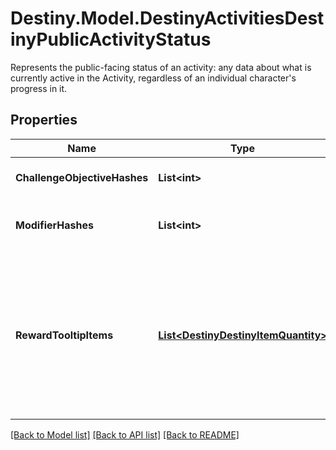 # Destiny.Model.DestinyActivitiesDestinyPublicActivityStatus
Represents the public-facing status of an activity: any data about what is currently active in the Activity, regardless of an individual character's progress in it.

## Properties

Name | Type | Description | Notes
------------ | ------------- | ------------- | -------------
**ChallengeObjectiveHashes** | **List&lt;int&gt;** | Active Challenges for the activity, if any - represented as hashes for DestinyObjectiveDefinitions. | [optional] 
**ModifierHashes** | **List&lt;int&gt;** | The active modifiers on this activity, if any - represented as hashes for DestinyActivityModifierDefinitions. | [optional] 
**RewardTooltipItems** | [**List&lt;DestinyDestinyItemQuantity&gt;**](DestinyDestinyItemQuantity.md) | If the activity itself provides any specific \&quot;mock\&quot; rewards, this will be the items and their quantity.  Why \&quot;mock\&quot;, you ask? Because these are the rewards as they are represented in the tooltip of the Activity.  These are often pointers to fake items that look good in a tooltip, but represent an abstract concept of what you will get for a reward rather than the specific items you may obtain. | [optional] 

[[Back to Model list]](../README.md#documentation-for-models) [[Back to API list]](../README.md#documentation-for-api-endpoints) [[Back to README]](../README.md)

